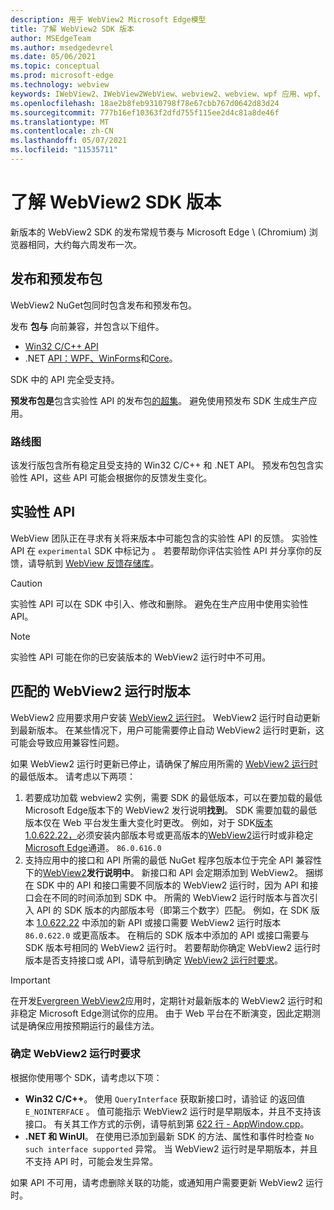```yaml
---
description: 用于 WebView2 Microsoft Edge模型
title: 了解 WebView2 SDK 版本
author: MSEdgeTeam
ms.author: msedgedevrel
ms.date: 05/06/2021
ms.topic: conceptual
ms.prod: microsoft-edge
ms.technology: webview
keywords: IWebView2、IWebView2WebView、webview2、webview、wpf 应用、wpf、edge、ICoreWebView2、ICoreWebView2Host、浏览器控件、边缘 html
ms.openlocfilehash: 18ae2b8feb9310798f78e67cbb767d0642d83d24
ms.sourcegitcommit: 777b16ef10363f2dfd755f115ee2d4c81a8de46f
ms.translationtype: MT
ms.contentlocale: zh-CN
ms.lasthandoff: 05/07/2021
ms.locfileid: "11535711"
---
```

# <a name="understand-webview2-sdk-versions"></a>了解 WebView2 SDK 版本  

新版本的 WebView2 SDK 的发布常规节奏与 Microsoft Edge \ (Chromium\) 浏览器相同，大约每六周发布一次。  

## <a name="release-and-prerelease-package"></a>发布和预发布包  

WebView2 NuGet包同时包含发布和预发布包。  

发布 **包与** 向前兼容，并包含以下组件。  

*   [Win32 C/C++ API][ReferenceWin32]
*   .NET [API：WPF、WinForms][DotnetMicrosoftWebWebview2WpfNamespace]和[Core][DotnetMicrosoftWebWebview2CoreNamespace]。 [][DotnetMicrosoftWebWebview2WinformsNamespace]  
    
SDK 中的 API 完全受支持。  

**预发布包是**包含实验性 API 的发布包[的超集](#experimental-apis)。  避免使用预发布 SDK 生成生产应用。  

### <a name="roadmap"></a>路线图  

该发行版包含所有稳定且受支持的 Win32 C/C++ 和 .NET API。  预发布包包含实验性 API，这些 API 可能会根据你的反馈发生变化。  

## <a name="experimental-apis"></a>实验性 API  

WebView 团队正在寻求有关将来版本中可能包含的实验性 API 的反馈。  实验性 API 在 `experimental` SDK 中标记为 。  若要帮助你评估实验性 API 并分享你的反馈，请导航到 [WebView 反馈存储库][GithubMicrosoftedgeWebviewfeedback]。  

> [!CAUTION]
> 实验性 API 可以在 SDK 中引入、修改和删除。  避免在生产应用中使用实验性 API。  

> [!NOTE]
> 实验性 API 可能在你的已安装版本的 WebView2 运行时中不可用。  

## <a name="matching-webview2-runtime-versions"></a>匹配的 WebView2 运行时版本  
WebView2 应用要求用户安装 [WebView2 运行时][MicrosoftDeveloperEdgeWebview2]。  WebView2 运行时自动更新到最新版本。  在某些情况下，用户可能需要停止自动 WebView2 运行时更新，这可能会导致应用兼容性问题。  

如果 WebView2 运行时更新已停止，请确保了解应用所需的 [WebView2 运行时][MicrosoftDeveloperEdgeWebview2] 的最低版本。  请考虑以下两项：  

1.  若要成功加载 webview2 实例，需要 SDK 的最低版本，可以在要加载的最低 Microsoft Edge[][Webview2ReleaseNotes]版本下的 WebView2 发行说明**找到**。  SDK 需要加载的最低版本仅在 Web 平台发生重大变化时更改。  例如，对于 SDK[版本 1.0.622.22，][Webview2ReleaseNotes1062222]必须安装内部版本号或更高版本的[WebView2][MicrosoftDeveloperEdgeWebview2]运行时或非稳定[Microsoft Edge][MicrosoftedgeinsiderDownload]通道。 `86.0.616.0`   
1.  支持应用中的接口和 API 所需的最低 NuGet 程序包版本位于完全 API 兼容性下的[WebView2][Webview2ReleaseNotes]**发行说明中**。  新接口和 API 会定期添加到 WebView2。  捆绑在 SDK 中的 API 和接口需要不同版本的 WebView2 运行时，因为 API 和接口会在不同的时间添加到 SDK 中。  所需的 WebView2 运行时版本与首次引入 API 的 SDK 版本的内部版本号（即第三个数字）匹配。  例如，在 SDK 版本 [1.0.622.22][Webview2ReleaseNotes1062222] 中添加的新 API 或接口需要 WebView2 运行时版本 `86.0.622.0` 或更高版本。  在稍后的 SDK 版本中添加的 API 或接口需要与 SDK 版本号相同的 WebView2 运行时。  若要帮助你确定 WebView2 运行时版本是否支持接口或 API，请导航到确定 [WebView2 运行时要求](#determine-webview2-runtime-requirement)。  
    
> [!IMPORTANT]
> 在开发[Evergreen WebView2][Webview2ConceptsDistributionEvergreenDistributionMode]应用时，定期针对最新版本的 WebView2 运行时和非稳定 Microsoft Edge测试你的应用。  由于 Web 平台在不断演变，因此定期测试是确保应用按预期运行的最佳方法。  

### <a name="determine-webview2-runtime-requirement"></a>确定 WebView2 运行时要求  

根据你使用哪个 SDK，请考虑以下项：  

*   **Win32 C/C++**。  使用 `QueryInterface` 获取新接口时，请验证 的返回值 `E_NOINTERFACE` 。  值可能指示 WebView2 运行时是早期版本，并且不支持该接口。  有关其工作方式的示例，请导航到第 [622 行 - AppWindow.cpp][GithubMicrosoftedgeWebview2samplesSampleappsWebview2apisampleAppwindowCppL622]。  
*   **.NET 和 WinUI**。  在使用已添加到最新 SDK 的方法、属性和事件时检查 `No such interface supported` 异常。  当 WebView2 运行时是早期版本，并且不支持 API 时，可能会发生异常。  
    
如果 API 不可用，请考虑删除关联的功能，或通知用户需要更新 WebView2 运行时。  

<!--
## Versioning  

After you have used a particular version of the SDK to build your app, your app may end up running with an older or newer version of installed browser binaries.  Until version 1.0.0.0 of WebView2 there may be breaking changes during updates that prevent your SDK from working with different versions of installed browser binaries.  After version 1.0.0.0, different versions of the SDK may work with different versions of the installed browser by using the following best practices.  

1.  To account for breaking changes to the API be sure to check for failure when requesting the DLL export `CreateCoreWebView2Environment` and when running `QueryInterface` on any `CoreWebView2` object.  A return value of `E_NOINTERFACE` indicates that the SDK is not compatible with the Microsoft Edge browser binaries.  
1.  Checking for failure from `QueryInterface` also accounts for cases where the SDK is newer than the version of the Microsoft Edge browser and your app attempts to use an interface of which the Microsoft Edge browser is unaware.  
1.  When an interface is unavailable, you may consider disabling the associated feature if possible, or otherwise informing your users to update their browsers.  
    -->  

<!--links -->  

[Webview2ConceptsDistributionEvergreenDistributionMode]: ./distribution.md#evergreen-distribution-mode "常青分发模式 - 使用 WebView2 分配|Microsoft Docs"  
[Webview2ReleaseNotes]: ../release-notes.md "WebView2 SDK |Microsoft Docs"  
[Webview2ReleaseNotes1062222]: ../release-notes.md#1062222 "1.0.622.22 - WebView2 SDK |Microsoft Docs"   

[DeployedgeChannels]: /deployedge/microsoft-edge-channels "频道Microsoft Edge概述|Microsoft Docs"  

[DotnetMicrosoftWebWebview2CoreNamespace]: /dotnet/api/microsoft.web.webview2.core "Microsoft.Web.WebView2.Core 命名空间|Microsoft Docs"  
[DotnetMicrosoftWebWebview2WpfNamespace]: /dotnet/api/microsoft.web.webview2.wpf "Microsoft.Web.WebView2.Wpf 命名空间|Microsoft Docs"  
[DotnetMicrosoftWebWebview2WinformsNamespace]: /dotnet/api/microsoft.web.webview2.winforms "Microsoft.Web.WebView2.WinForms 命名空间|Microsoft Docs"  
[ReferenceWin32]: /microsoft-edge/webview2/reference/win32 "WebView2 Win32 C++ 参考|Microsoft Docs"  

[MicrosoftDeveloperEdgeWebview2]: https://developer.microsoft.com/microsoft-edge/webview2/ "Microsoft EdgeWebView2 |Microsoft 开发人员"  

[GithubMicrosoftedgeWebviewfeedback]: https://github.com/MicrosoftEdge/WebViewFeedback "WebView 反馈 - MicrosoftEdge/WebViewFeedback |GitHub"  
[GithubMicrosoftedgeWebview2samplesSampleappsWebview2apisampleAppwindowCppL622]: https://github.com/MicrosoftEdge/WebView2Samples/blob/8ec7de9d3e80a942bc7025cffad98eee75e11e64/SampleApps/WebView2APISample/AppWindow.cpp#L622 "第 622 行 - AppWindow.cpp - MicrosoftEdge/WebView2Samples |GitHub"  

[MicrosoftedgeinsiderDownload]: https://www.microsoftedgeinsider.com/download "下载 Microsoft Edge 预览体验成员频道"  

